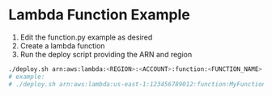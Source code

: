 # Lambda Function Example

1. Edit the function.py example as desired
2. Create a lambda function
3. Run the deploy script providing the ARN and region

```sh
./deploy.sh arn:aws:lambda:<REGION>:<ACCOUNT>:function:<FUNCTION_NAME> <REGION>
# example:
# ./deploy.sh arn:aws:lambda:us-east-1:123456789012:function:MyFunction us-east-1
```
